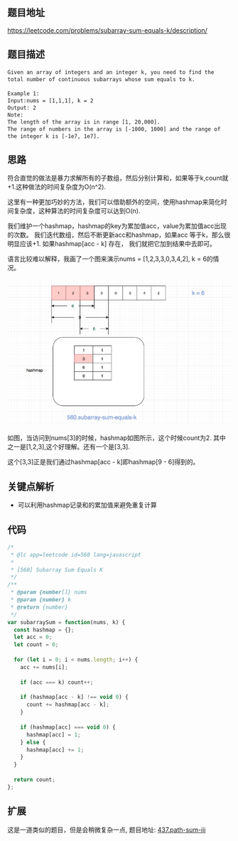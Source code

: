 

## 题目地址
https://leetcode.com/problems/subarray-sum-equals-k/description/

## 题目描述
```
Given an array of integers and an integer k, you need to find the total number of continuous subarrays whose sum equals to k.

Example 1:
Input:nums = [1,1,1], k = 2
Output: 2
Note:
The length of the array is in range [1, 20,000].
The range of numbers in the array is [-1000, 1000] and the range of the integer k is [-1e7, 1e7].

```
## 思路
符合直觉的做法是暴力求解所有的子数组，然后分别计算和，如果等于k,count就+1.这种做法的时间复杂度为O(n^2).

这里有一种更加巧妙的方法，我们可以借助额外的空间，使用hashmap来简化时间复杂度，这种算法的时间复杂度可以达到O(n).

我们维护一个hashmap，hashmap的key为累加值acc，value为累加值acc出现的次数。
我们迭代数组，然后不断更新acc和hashmap，如果acc 等于k，那么很明显应该+1. 如果hashmap[acc - k] 存在，
我们就把它加到结果中去即可。

语言比较难以解释，我画了一个图来演示nums = [1,2,3,3,0,3,4,2], k = 6的情况。

![560.subarray-sum-equals-k](../assets/problems/560.subarray-sum-equals-k.jpg)

如图，当访问到nums[3]的时候，hashmap如图所示，这个时候count为2.
其中之一是[1,2,3],这个好理解。还有一个是[3,3].

这个[3,3]正是我们通过hashmap[acc - k]即hashmap[9 - 6]得到的。

## 关键点解析

- 可以利用hashmap记录和的累加值来避免重复计算

## 代码
```js
/*
 * @lc app=leetcode id=560 lang=javascript
 *
 * [560] Subarray Sum Equals K
 */
/**
 * @param {number[]} nums
 * @param {number} k
 * @return {number}
 */
var subarraySum = function(nums, k) {
  const hashmap = {};
  let acc = 0;
  let count = 0;
  
  for (let i = 0; i < nums.length; i++) {
    acc += nums[i];

    if (acc === k) count++;

    if (hashmap[acc - k] !== void 0) {
      count += hashmap[acc - k];
    }

    if (hashmap[acc] === void 0) {
      hashmap[acc] = 1;
    } else {
      hashmap[acc] += 1;
    }
  }

  return count;
};
```

## 扩展

这是一道类似的题目，但是会稍微复杂一点, 题目地址: [437.path-sum-iii](./437.path-sum-iii.md)




